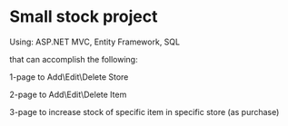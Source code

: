# Small stock project

Using: ASP.NET MVC, Entity Framework, SQL

that can accomplish the following:

1-page to Add\Edit\Delete Store

2-page to Add\Edit\Delete Item

3-page to increase stock of specific item in specific store (as purchase)
